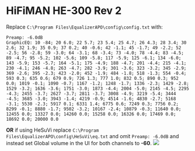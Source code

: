 # HiFiMAN HE-300 Rev 2
Replace `C:\Program Files\EqualizerAPO\config\config.txt` with:
```
Preamp: -6.0dB
GraphicEQ: 10 -84; 20 6.0; 22 5.7; 23 5.4; 25 4.7; 26 4.3; 28 3.4; 30 2.6; 32 1.9; 35 0.9; 37 0.2; 40 -0.6; 42 -1.1; 45 -1.7; 49 -2.2; 52 -2.5; 56 -2.8; 59 -3.0; 64 -3.1; 68 -3.4; 73 -4.0; 78 -4.4; 83 -4.5; 89 -4.7; 95 -5.2; 102 -5.6; 109 -5.8; 117 -5.9; 125 -6.1; 134 -6.0; 143 -5.9; 153 -5.7; 164 -5.1; 175 -4.9; 188 -4.7; 201 -4.4; 215 -4.1; 230 -4.1; 246 -4.8; 263 -4.7; 282 -3.9; 301 -3.6; 323 -3.2; 345 -2.9; 369 -2.6; 395 -2.3; 423 -2.0; 452 -1.9; 484 -1.8; 518 -1.3; 554 -0.4; 593 0.3; 635 0.6; 679 0.9; 726 1.3; 777 1.0; 832 0.5; 890 0.3; 952 0.0; 1019 -0.1; 1090 -0.7; 1167 -1.2; 1248 -1.7; 1336 -2.3; 1429 -2.8; 1529 -3.2; 1636 -3.6; 1751 -3.0; 1873 -4.4; 2004 -5.0; 2145 -4.5; 2295 -4.3; 2455 -3.7; 2627 -3.7; 2811 -3.7; 3008 -4.9; 3219 -5.4; 3444 -4.5; 3685 -3.0; 3943 -1.4; 4219 -0.9; 4514 -1.6; 4830 -2.7; 5168 -3.1; 5530 -2.3; 5917 0.1; 6331 1.4; 6775 0.6; 7249 0.3; 7756 0.2; 8299 -0.1; 8880 -1.7; 9502 -3.2; 10167 -2.4; 10879 -0.3; 11640 0.0; 12455 0.0; 13327 0.0; 14260 0.0; 15258 0.0; 16326 0.0; 17469 0.0; 18692 0.0; 20000 0.0
```
**OR** if using HeSuVi replace `C:\Program Files\EqualizerAPO\config\HeSuVi\eq.txt` and omit `Preamp: -6.0dB` and instead set Global volume in the UI for both channels to **-60**.
![](https://raw.githubusercontent.com/jaakkopasanen/AutoEq/master/results/Innerfidelity%202017/innerfidelity/onear/HiFiMAN%20HE-300%20Rev%202/HiFiMAN%20HE-300%20Rev%202.png)